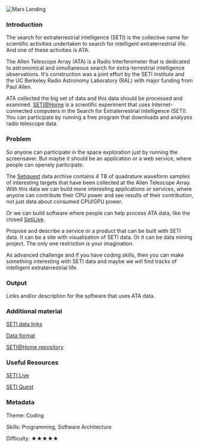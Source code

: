 ![Mars Landing](./MarsLander.png)

### Introduction

The search for extraterrestrial intelligence (SETI)
is the collective name for scientific activities undertaken to search for intelligent extraterrestrial life.
And one of these activities is ATA.

The Allen Telescope Array (ATA) is a Radio Interferometer that is dedicated to astronomical and simultaneous search for extra-terrestrial intelligence observations. It's construction was a joint effort by the SETI Institute and the UC Berkeley Radio Astronomy Laboratory (RAL) with major funding from Paul Allen.

ATA collected the big set of data and this data should be processed and examined.
[SETI@Home](http://setiathome.ssl.berkeley.edu/) is a scientific experiment that uses Internet-connected computers in the Search for Extraterrestrial Intelligence (SETI). You can participate by running a free program that downloads and analyzes radio telescope data.

### Problem

So anyone can participate in the space exploration just by running the screensaver.
But maybe it should be an application or a web service, where people can openely participate.

The [Setiquest](http://setiquest.org/) data archive contains 4 TB of quadrature waveform samples of interesting targets that have been collected at the Allen Telescope Array.
With this data we can build more interesting applications or services,
where anyone can contribute their CPU power and see results of their contribution,
not just data about consumed CPU/GPU power.

Or we can build software where people can help process ATA data, like the closed [SetiLive](http://www.setilive.org/).

Propose and describe a service or a product that can be built with SETI data. It can be a site with visualization of SETI data. Or it can be data mining project. The only one restriction is your imagination.

As advanced challenge and if you have coding skills, then you can make something interesting with SETI data and maybe we will find tracks of intelligent extraterrestrial life.

### Output

Links and/or description for the software that uses ATA data.

### Additional material

[SETI data links](http://setiquest.org/wiki/index.php/SetiQuest_Data)

[Data format](http://setiquest.org/wiki/index.php/SetiQuest_Data_Format)

[SETI@Home repository](https://setisvn.ssl.berkeley.edu/trac/browser)

### Useful Resources

[SETI Live](http://www.setilive.org/)

[SETI Quest](http://setiquest.org/)

### Metadata

Theme: Coding

Skills: Programming, Software Architecture

Difficulty: ★★★★★
